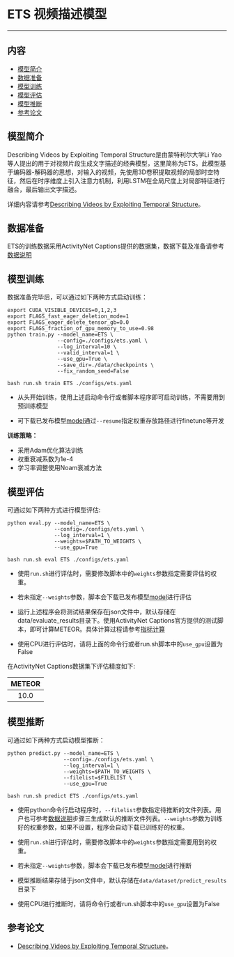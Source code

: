# ETS 视频描述模型

---
## 内容

- [模型简介](#模型简介)
- [数据准备](#数据准备)
- [模型训练](#模型训练)
- [模型评估](#模型评估)
- [模型推断](#模型推断)
- [参考论文](#参考论文)


## 模型简介

Describing Videos by Exploiting Temporal Structure是由蒙特利尔大学Li Yao等人提出的用于对视频片段生成文字描述的经典模型，这里简称为ETS。此模型基于编码器-解码器的思想，对输入的视频，先使用3D卷积提取视频的局部时空特征，然后在时序维度上引入注意力机制，利用LSTM在全局尺度上对局部特征进行融合，最后输出文字描述。

详细内容请参考[Describing Videos by Exploiting Temporal Structure](https://arxiv.org/abs/1502.08029)。


## 数据准备

ETS的训练数据采用ActivityNet Captions提供的数据集，数据下载及准备请参考[数据说明](../../data/dataset/ets/README.md)

## 模型训练

数据准备完毕后，可以通过如下两种方式启动训练：

    export CUDA_VISIBLE_DEVICES=0,1,2,3
    export FLAGS_fast_eager_deletion_mode=1
    export FLAGS_eager_delete_tensor_gb=0.0
    export FLAGS_fraction_of_gpu_memory_to_use=0.98
    python train.py --model_name=ETS \
                    --config=./configs/ets.yaml \
                    --log_interval=10 \
                    --valid_interval=1 \
                    --use_gpu=True \
                    --save_dir=./data/checkpoints \
                    --fix_random_seed=False

    bash run.sh train ETS ./configs/ets.yaml

- 从头开始训练，使用上述启动命令行或者脚本程序即可启动训练，不需要用到预训练模型

- 可下载已发布模型[model](https://paddlemodels.bj.bcebos.com/video_caption/ETS_final.pdparams)通过`--resume`指定权重存放路径进行finetune等开发


**训练策略：**

*  采用Adam优化算法训练
*  权重衰减系数为1e-4
*  学习率调整使用Noam衰减方法

## 模型评估

可通过如下两种方式进行模型评估:

    python eval.py --model_name=ETS \
                   --config=./configs/ets.yaml \
                   --log_interval=1 \
                   --weights=$PATH_TO_WEIGHTS \
                   --use_gpu=True

    bash run.sh eval ETS ./configs/ets.yaml

- 使用`run.sh`进行评估时，需要修改脚本中的`weights`参数指定需要评估的权重。

- 若未指定`--weights`参数，脚本会下载已发布模型[model](https://paddlemodels.bj.bcebos.com/video_caption/ETS_final.pdparams)进行评估

- 运行上述程序会将测试结果保存在json文件中，默认存储在data/evaluate\_results目录下。使用ActivityNet Captions官方提供的测试脚本，即可计算METEOR。具体计算过程请参考[指标计算](../../metrics/ets_metrics/README.md)

- 使用CPU进行评估时，请将上面的命令行或者run.sh脚本中的`use_gpu`设置为False


在ActivityNet Captions数据集下评估精度如下:

| METEOR |
| :----: |
|  10.0  |


## 模型推断

可通过如下两种方式启动模型推断：

    python predict.py --model_name=ETS \
                      --config=./configs/ets.yaml \
                      --log_interval=1 \
                      --weights=$PATH_TO_WEIGHTS \
                      --filelist=$FILELIST \
                      --use_gpu=True

    bash run.sh predict ETS ./configs/ets.yaml

- 使用python命令行启动程序时，`--filelist`参数指定待推断的文件列表。用户也可参考[数据说明](../../data/dataset/ets/README.md)步骤三生成默认的推断文件列表。`--weights`参数为训练好的权重参数，如果不设置，程序会自动下载已训练好的权重。

- 使用`run.sh`进行评估时，需要修改脚本中的`weights`参数指定需要用到的权重。

- 若未指定`--weights`参数，脚本会下载已发布模型[model](https://paddlemodels.bj.bcebos.com/video_caption/ETS_final.pdparams)进行推断

- 模型推断结果存储于json文件中，默认存储在`data/dataset/predict_results`目录下

- 使用CPU进行推断时，请将命令行或者run.sh脚本中的`use_gpu`设置为False

## 参考论文

- [Describing Videos by Exploiting Temporal Structure](https://arxiv.org/abs/1502.08029)。
